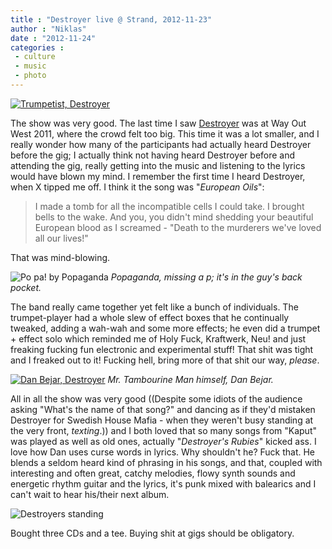 ```yaml
---
title : "Destroyer live @ Strand, 2012-11-23"
author : "Niklas"
date : "2012-11-24"
categories : 
 - culture
 - music
 - photo
---
```


[![Trumpetist, Destroyer](http://farm9.staticflickr.com/8207/8213661428_a346e10859.jpg)](http://www.flickr.com/photos/pivic/8213661428)

The show was very good. The last time I saw [Destroyer](http://en.wikipedia.org/wiki/Destroyer_(band)) was at Way Out West 2011, where the crowd felt too big. This time it was a lot smaller, and I really wonder how many of the participants had actually heard Destroyer before the gig; I actually think not having heard Destroyer before and attending the gig, really getting into the music and listening to the lyrics would have blown my mind. I remember the first time I heard Destroyer, when X tipped me off. I think it the song was "_European Oils_":

> I made a tomb for all the incompatible cells I could take. I brought bells to the wake. And you, you didn't mind shedding your beautiful European blood as I screamed - "Death to the murderers we've loved all our lives!"

That was mind-blowing.

![Po pa! by Popaganda](http://farm9.staticflickr.com/8063/8212572647_321cf497f7.jpg) _Popaganda, missing a p; it's in the guy's back pocket._

The band really came together yet felt like a bunch of individuals. The trumpet-player had a whole slew of effect boxes that he continually tweaked, adding a wah-wah and some more effects; he even did a trumpet + effect solo which reminded me of Holy Fuck, Kraftwerk, Neu! and just freaking fucking fun electronic and experimental stuff! That shit was tight and I freaked out to it! Fucking hell, bring more of that shit our way, _please_.

[![Dan Bejar, Destroyer](http://farm9.staticflickr.com/8341/8213659968_c3553a83ae_z.jpg)](http://www.flickr.com/photos/pivic/8213659968) _Mr. Tambourine Man himself, Dan Bejar._

All in all the show was very good ((Despite some idiots of the audience asking "What's the name of that song?" and dancing as if they'd mistaken Destroyer for Swedish House Mafia - when they weren't busy standing at the very front, _texting_.)) and I both loved that so many songs from "Kaput" was played as well as old ones, actually "_Destroyer's Rubies_" kicked ass. I love how Dan uses curse words in lyrics. Why shouldn't he? Fuck that. He blends a seldom heard kind of phrasing in his songs, and that, coupled with interesting and often great, catchy melodies, flowy synth sounds and energetic rhythm guitar and the lyrics, it's punk mixed with balearics and I can't wait to hear his/their next album.

![Destroyers standing](http://farm9.staticflickr.com/8062/8212574227_73666f512a_z.jpg)

Bought three CDs and a tee. Buying shit at gigs should be obligatory.
